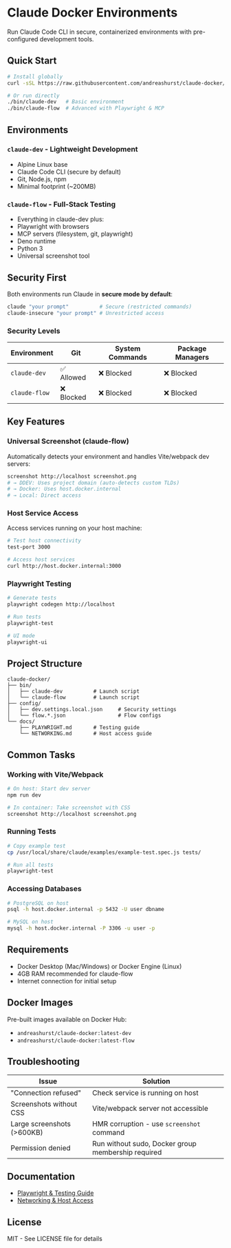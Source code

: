 # Claude Docker Environments

Run Claude Code CLI in secure, containerized environments with pre-configured development tools.

## Quick Start

```bash
# Install globally
curl -sSL https://raw.githubusercontent.com/andreashurst/claude-docker/main/install.sh | bash

# Or run directly
./bin/claude-dev   # Basic environment
./bin/claude-flow  # Advanced with Playwright & MCP
```

## Environments

### `claude-dev` - Lightweight Development
- Alpine Linux base
- Claude Code CLI (secure by default)
- Git, Node.js, npm
- Minimal footprint (~200MB)

### `claude-flow` - Full-Stack Testing
- Everything in claude-dev plus:
- Playwright with browsers
- MCP servers (filesystem, git, playwright)
- Deno runtime
- Python 3
- Universal screenshot tool

## Security First

Both environments run Claude in **secure mode by default**:

```bash
claude "your prompt"          # Secure (restricted commands)
claude-insecure "your prompt" # Unrestricted access
```

### Security Levels

| Environment | Git | System Commands | Package Managers |
|-------------|-----|-----------------|------------------|
| `claude-dev` | ✅ Allowed | ❌ Blocked | ❌ Blocked |
| `claude-flow` | ❌ Blocked | ❌ Blocked | ❌ Blocked |

## Key Features

### Universal Screenshot (claude-flow)
Automatically detects your environment and handles Vite/webpack dev servers:

```bash
screenshot http://localhost screenshot.png
# → DDEV: Uses project domain (auto-detects custom TLDs)
# → Docker: Uses host.docker.internal  
# → Local: Direct access
```

### Host Service Access
Access services running on your host machine:

```bash
# Test host connectivity
test-port 3000

# Access host services
curl http://host.docker.internal:3000
```

### Playwright Testing
```bash
# Generate tests
playwright codegen http://localhost

# Run tests
playwright-test

# UI mode
playwright-ui
```

## Project Structure

```
claude-docker/
├── bin/
│   ├── claude-dev          # Launch script
│   └── claude-flow         # Launch script
├── config/
│   ├── dev.settings.local.json     # Security settings
│   └── flow.*.json                 # Flow configs
└── docs/
    ├── PLAYWRIGHT.md       # Testing guide
    └── NETWORKING.md       # Host access guide
```

## Common Tasks

### Working with Vite/Webpack

```bash
# On host: Start dev server
npm run dev

# In container: Take screenshot with CSS
screenshot http://localhost screenshot.png
```

### Running Tests

```bash
# Copy example test  
cp /usr/local/share/claude/examples/example-test.spec.js tests/

# Run all tests
playwright-test
```

### Accessing Databases

```bash
# PostgreSQL on host
psql -h host.docker.internal -p 5432 -U user dbname

# MySQL on host
mysql -h host.docker.internal -P 3306 -u user -p
```

## Requirements

- Docker Desktop (Mac/Windows) or Docker Engine (Linux)
- 4GB RAM recommended for claude-flow
- Internet connection for initial setup

## Docker Images

Pre-built images available on Docker Hub:
- `andreashurst/claude-docker:latest-dev`
- `andreashurst/claude-docker:latest-flow`

## Troubleshooting

| Issue | Solution |
|-------|----------|
| "Connection refused" | Check service is running on host |
| Screenshots without CSS | Vite/webpack server not accessible |
| Large screenshots (>600KB) | HMR corruption - use `screenshot` command |
| Permission denied | Run without sudo, Docker group membership required |

## Documentation

- [Playwright & Testing Guide](docs/PLAYWRIGHT.md)
- [Networking & Host Access](docs/NETWORKING.md)

## License

MIT - See LICENSE file for details